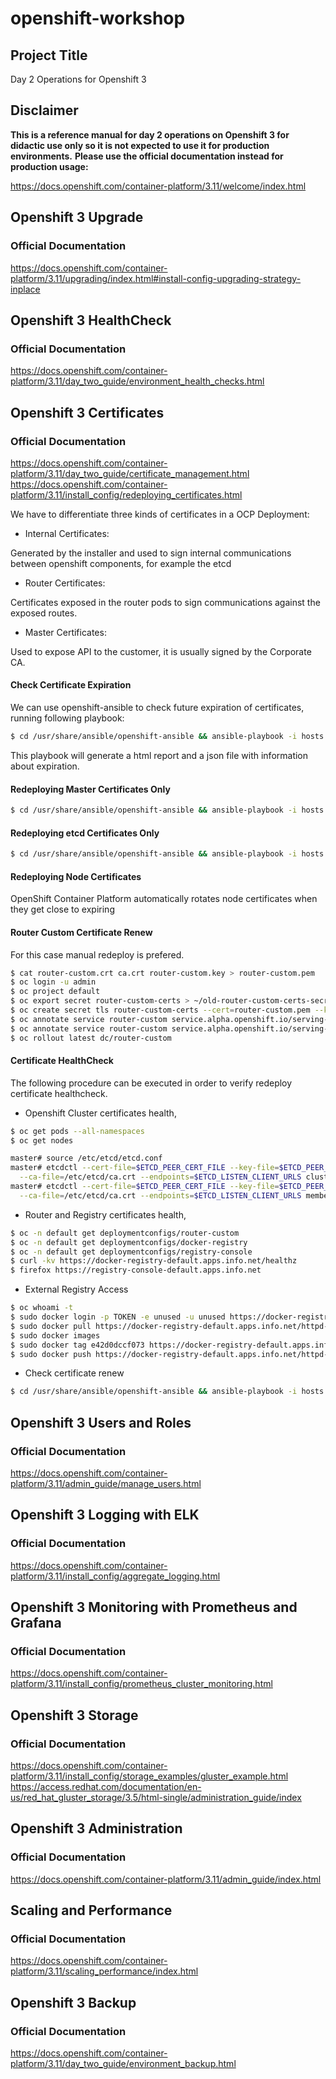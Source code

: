 # openshift-workshop

## Project Title

Day 2 Operations for Openshift 3

## Disclaimer

**This is a reference manual for day 2 operations on Openshift 3 for didactic use only so it is not expected to use it for production environments.** 
**Please use the official documentation instead for production usage:**

https://docs.openshift.com/container-platform/3.11/welcome/index.html   


## Openshift 3 Upgrade

### Official Documentation

https://docs.openshift.com/container-platform/3.11/upgrading/index.html#install-config-upgrading-strategy-inplace



## Openshift 3 HealthCheck

### Official Documentation

https://docs.openshift.com/container-platform/3.11/day_two_guide/environment_health_checks.html







## Openshift 3 Certificates

### Official Documentation

https://docs.openshift.com/container-platform/3.11/day_two_guide/certificate_management.html
https://docs.openshift.com/container-platform/3.11/install_config/redeploying_certificates.html


We have to differentiate three kinds of certificates in a OCP Deployment:

* Internal Certificates:

Generated by the installer and used to sign internal communications between openshift components, for example the etcd

* Router Certificates:

Certificates exposed in the router pods to sign communications against the exposed routes.

* Master Certificates:

Used to expose API to the customer, it is usually signed by the Corporate CA.


#### Check Certificate Expiration

We can use openshift-ansible to check future expiration of certificates, running following playbook:

```bash
$ cd /usr/share/ansible/openshift-ansible && ansible-playbook -i hosts /usr/share/ansible/openshift-ansible/playbooks/openshift-checks/certificate_expiry/easy-mode.yaml -e openshift_certificate_expiry_html_report_path=/tmp/cert-expiry-report.html -e openshift_certificate_expiry_json_results_path=/tmp/cert-expiry-report.json -e openshift_is_atomic=false -e ansible_distribution=RedHat
```

This playbook will generate a html report and a json file with information about expiration.


#### Redeploying Master Certificates Only

```bash
$ cd /usr/share/ansible/openshift-ansible && ansible-playbook -i hosts /usr/share/ansible/openshift-ansible/playbooks/openshift-master/redeploy-certificates.yml
```


#### Redeploying etcd Certificates Only

```bash
$ cd /usr/share/ansible/openshift-ansible && ansible-playbook -i hosts /usr/share/ansible/openshift-ansible/playbooks/openshift-etcd/redeploy-certificates.yml
```

#### Redeploying Node Certificates 

OpenShift Container Platform automatically rotates node certificates when they get close to expiring


#### Router Custom Certificate Renew

For this case manual redeploy is prefered.


```bash
$ cat router-custom.crt ca.crt router-custom.key > router-custom.pem
$ oc login -u admin
$ oc project default
$ oc export secret router-custom-certs > ~/old-router-custom-certs-secret.yaml
$ oc create secret tls router-custom-certs --cert=router-custom.pem --key=router-custom.key -o json --dry-run | oc replace -f -
$ oc annotate service router-custom service.alpha.openshift.io/serving-cert-secret-name- service.alpha.openshift.io/serving-cert-signed-by-
$ oc annotate service router-custom service.alpha.openshift.io/serving-cert-secret-name=router-custom-certs
$ oc rollout latest dc/router-custom

```


#### Certificate HealthCheck

The following procedure can be executed in order to verify redeploy certificate healthcheck.


* Openshift Cluster certificates health,

```bash
$ oc get pods --all-namespaces
$ oc get nodes

master# source /etc/etcd/etcd.conf
master# etcdctl --cert-file=$ETCD_PEER_CERT_FILE --key-file=$ETCD_PEER_KEY_FILE \
  --ca-file=/etc/etcd/ca.crt --endpoints=$ETCD_LISTEN_CLIENT_URLS cluster-health
master# etcdctl --cert-file=$ETCD_PEER_CERT_FILE --key-file=$ETCD_PEER_KEY_FILE \
  --ca-file=/etc/etcd/ca.crt --endpoints=$ETCD_LISTEN_CLIENT_URLS member list
```

* Router and Registry certificates health,

```bash
$ oc -n default get deploymentconfigs/router-custom
$ oc -n default get deploymentconfigs/docker-registry
$ oc -n default get deploymentconfigs/registry-console
$ curl -kv https://docker-registry-default.apps.info.net/healthz
$ firefox https://registry-console-default.apps.info.net
```

* External Registry Access

```bash
$ oc whoami -t
$ sudo docker login -p TOKEN -e unused -u unused https://docker-registry-default.apps.info.net
$ sudo docker pull https://docker-registry-default.apps.info.net/httpd-test/ruby-22-centos7:latest
$ sudo docker images
$ sudo docker tag e42d0dccf073 https://docker-registry-default.apps.info.net/httpd-test/ruby-22-centos7:test
$ sudo docker push https://docker-registry-default.apps.info.net/httpd-test/ruby-22-centos7:test
```

* Check certificate renew

```bash
$ cd /usr/share/ansible/openshift-ansible && ansible-playbook -i hosts /usr/share/ansible/openshift-ansible/playbooks/certificate_expiry/easy-mode.yaml -e openshift_certificate_expiry_html_report_path=/tmp/cert-expiry-report.html -e openshift_certificate_expiry_json_results_path=/tmp/cert-expiry-report.json -e openshift_is_atomic=false -e ansible_distribution=RedHat
```






## Openshift 3 Users and Roles 

### Official Documentation

https://docs.openshift.com/container-platform/3.11/admin_guide/manage_users.html


## Openshift 3 Logging with ELK

### Official Documentation

https://docs.openshift.com/container-platform/3.11/install_config/aggregate_logging.html


## Openshift 3 Monitoring with Prometheus and Grafana

### Official Documentation

https://docs.openshift.com/container-platform/3.11/install_config/prometheus_cluster_monitoring.html


## Openshift 3 Storage

### Official Documentation

https://docs.openshift.com/container-platform/3.11/install_config/storage_examples/gluster_example.html
https://access.redhat.com/documentation/en-us/red_hat_gluster_storage/3.5/html-single/administration_guide/index


## Openshift 3 Administration

### Official Documentation

https://docs.openshift.com/container-platform/3.11/admin_guide/index.html



## Scaling and Performance

### Official Documentation

https://docs.openshift.com/container-platform/3.11/scaling_performance/index.html


## Openshift 3 Backup

### Official Documentation

https://docs.openshift.com/container-platform/3.11/day_two_guide/environment_backup.html

